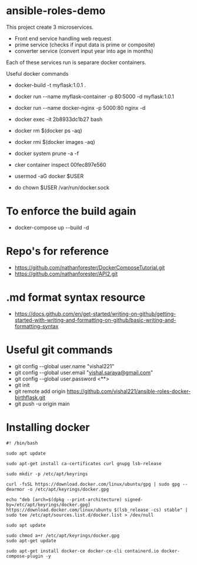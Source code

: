 # ansible-roles-demo

This project create 3 microservices.
 - Front end service handling web request
 - prime service (checks if input data is prime or composite)
 - converter service (convert input year into age in months)
 
 Each of these services run is separare docker containers.
 
 Useful docker commands
  - docker-build -t myflask:1.0.1 .
  - docker run --name myflask-container -p 80:5000 -d myflask:1.0.1

  - docker run --name docker-nginx -p 5000:80 nginx -d

  - docker exec -it 2b8933dc1b27 bash
  - docker rm $(docker ps -aq)
  - docker rmi $(docker images -aq)
  - docker system prune -a -f

  - cker container inspect 00fec897e560

  -  usermod -aG docker $USER
  - do chown $USER /var/run/docker.sock

  # To enforce the build again
  - docker-compose up --build -d
   
  # Repo's for reference
  - https://github.com/nathanforester/DockerComposeTutorial.git
  - https://github.com/nathanforester/API2.git

# .md format syntax resource
- https://docs.github.com/en/get-started/writing-on-github/getting-started-with-writing-and-formatting-on-github/basic-writing-and-formatting-syntax

# Useful git commands 
 - git config --global user.name "vishal221"
 - git config --global user.email "vishal.saraya@gmail.com"
 - git config --global user.password  <**>
 - git init
 - git remote add origin https://github.com/vishal221/ansible-roles-docker-birthflask.git
 - git push -u origin main

# Installing docker
```
#! /bin/bash

sudo apt update

sudo apt-get install ca-certificates curl gnupg lsb-release

sudo mkdir -p /etc/apt/keyrings

curl -fsSL https://download.docker.com/linux/ubuntu/gpg | sudo gpg --dearmor -o /etc/apt/keyrings/docker.gpg

echo "deb [arch=$(dpkg --print-architecture) signed-by=/etc/apt/keyrings/docker.gpg] https://download.docker.com/linux/ubuntu $(lsb_release -cs) stable" | sudo tee /etc/apt/sources.list.d/docker.list > /dev/null

sudo apt update

sudo chmod a+r /etc/apt/keyrings/docker.gpg
sudo apt-get update

sudo apt-get install docker-ce docker-ce-cli containerd.io docker-compose-plugin -y
```

